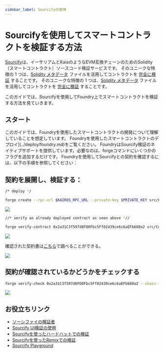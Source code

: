 ```yaml
---
sidebar_label: Sourcifyの使用
---
```


# Sourcifyを使用してスマートコントラクトを検証する方法

[Sourcify](sourcify.dev)は、イーサリアムとKaiaのようなEVM互換チェーンのためのSolidity（スマートコントラクト）ソースコード検証サービスです。 そのユニークな特徴の 1 つは、[Solidity メタデータ](https://docs.sourcify.dev/docs/metadata/) ファイルを活用してコントラクトを [完全に検証](https://docs.sourcify.dev/docs/full-vs-partial-match/) することです。 そのユニークな特徴の 1 つは、[Solidity メタデータ](https://docs.sourcify.dev/docs/metadata/) ファイルを活用してコントラクトを [完全に検証](https://docs.sourcify.dev/docs/full-vs-partial-match/) することです。

このガイドでは、Sourcifyを使用してFoundry上でスマートコントラクトを検証する方法を見ていきます。

## スタート

このガイドでは、Foundryを使用したスマートコントラクトの開発について理解していることを想定しています。 Foundryを使用したスマートコントラクトのデプロイ](../deploy/foundry.md)をご覧ください。 FoundryはSourcify検証のネイティブサポートを提供しています。必要なのは、forgeコマンドにいくつかのフラグを追加するだけです。 Foundryを使用してSourcifyとの契約を確認するには、以下の手順を参照してください：

## 契約を展開し、検証する：

```bash
/* deploy */

forge create --rpc-url $KAIROS_RPC_URL --private-key $PRIVATE_KEY src/Counter.sol:Counter --broadcast 
```

![](/img/build/smart-contracts/verify/sourcify-deploy.png)

```bash
//* verify an already deployed contract as seen above *//

forge verify-contract 0x2a31C3f597d8FD0Fbc5Ff02439ce6c6aEFb680a2 src/Counter.sol:Counter --chain-id 1001 --verifier sourcify  --verifier-url https://sourcify.dev/server/ 
```

![](/img/build/smart-contracts/verify/sourcify-verify.png)

確認された契約書は[こちら](https://sourcify.dev/#/lookup/0x2a31C3f597d8FD0Fbc5Ff02439ce6c6aEFb680a2)で調べることができる。

![](/img/build/smart-contracts/verify/sourcify-lookup-verify.png)

## 契約が確認されているかどうかをチェックする

```bash
forge verify-check 0x2a31C3f597d8FD0Fbc5Ff02439ce6c6aEFb680a2 --chain-id 1001 --verifier sourcify
```

![](/img/build/smart-contracts/verify/sourcify-verify.png)

## お役立ちリンク

- [ソーシファイの検証者](https://sourcify.dev/#/verifier)
- [Sourcify UI検証の使用](https://docs.sourcify.dev/docs/how-to-verify/#using-the-ui-legacy)
- [Sourcifyを使ったハードハットでの検証](https://docs.sourcify.dev/docs/how-to-verify/#hardhat)
- [Sourcifyを使ったRemixでの検証](https://docs.sourcify.dev/docs/how-to-verify/#remix-plugin)
- [Sourcify Playground](https://playground.sourcify.dev/)




